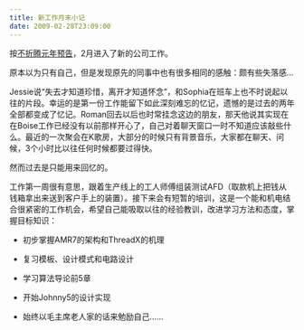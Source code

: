 ```yaml
---
title: 新工作月末小记
date: 2009-02-28T23:09:00
---
```



按[不折腾元年预告](/posts/e4b88de68a98e885bee58583e5b9b4e9a284e5918a)，2月进入了新的公司工作。

<!--more-->

原本以为只有自己，但是发现原先的同事中也有很多相同的感触：颇有些失落感…

Jessie说“失去才知道珍惜，离开才知道怀念”，和Sophia在班车上也不时说起以往的片段。幸运的是第一份工作能留下如此深刻难忘的忆记，遗憾的是过去的两年全部都变成了忆记。Roman回去以后也时常挂念这边的朋友，那天他说其实现在在Boise工作已经没有以前那样开心了，自己对着聊天窗口一时不知道应该敲些什么。最近的一次聚会在K歌房，大部分的时候只有背景音乐，大家都在聊天、问候，3个小时比以往任何时候都要过得快。

然而过去是只能用来回忆的。

工作第一周很有意思，跟着生产线上的工人师傅组装测试AFD（取款机上把钱从钱箱拿出来送到客户手上的装置）。接下来会有短暂的培训，这是一个能和机电结合很紧密的工作机会，希望自己能吸取以往的经验教训，改进学习方法和态度，掌握目标知识：

  * 初步掌握AMR7的架构和ThreadX的机理

  * 复习模板、设计模式和电路设计

  * 学习算法导论前5章

  * 开始Johnny5的设计实现

  * 始终以毛主席老人家的话来勉励自己……
